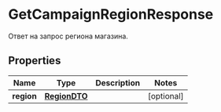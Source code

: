 

# GetCampaignRegionResponse

Ответ на запрос региона магазина.

## Properties

| Name | Type | Description | Notes |
|------------ | ------------- | ------------- | -------------|
|**region** | [**RegionDTO**](RegionDTO.md) |  |  [optional] |



